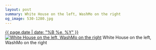 ```yaml
---
layout: post
summary: White House on the left, WashMo on the right
og_image: 530-1280.jpg
---
```


<p>
  <time><a href="/530">{{ page.date | date: "%B %e, %Y" }}</a></time>
  <a href="/530"><img src="{{ site.assets_url }}/530-640.jpg" srcset="{{ site.assets_url }}/530-320.jpg 320w, {{ site.assets_url }}/530-640.jpg 640w, {{ site.assets_url }}/530-960.jpg 960w, {{ site.assets_url }}/530-1280.jpg 1280w" sizes="(min-width: 700px) 50vw, calc(100vw - 2rem)" alt="White House on the left, WashMo on the right" /></a>
  <span>White House on the left, WashMo on the right</span>
</p>
